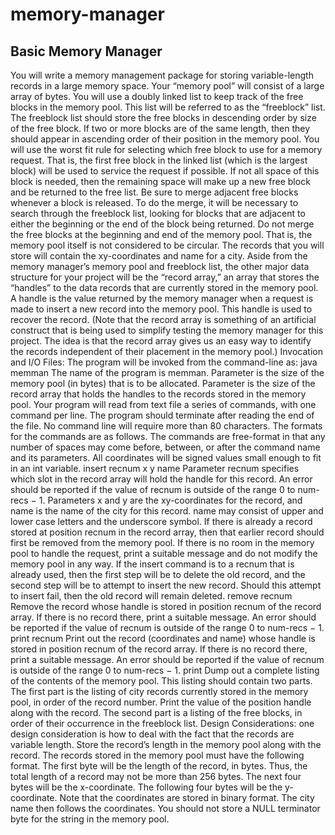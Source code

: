 # memory-manager
## Basic Memory Manager
You will write a memory management package for storing variable-length records in a large memory space. Your “memory pool” will consist of a large array of bytes. You will use a doubly linked list to keep track of the free blocks in the memory pool. This list will be referred to as the “freeblock” list. The freeblock list should store the free blocks in descending order by size of the free block. If two or more blocks are of the same length, then they should appear in ascending order of their position in the memory pool. You will use the worst fit rule for selecting which free block to use for a memory request. That is, the first free block in the linked list (which is the largest block) will be used to service the request if possible. If not all space of this block is needed, then the remaining space will make up a new free block and be returned to the free list. Be sure to merge adjacent free blocks whenever a block is released. To do the merge, it will be necessary to search through the freeblock list, looking for blocks that are adjacent to either the beginning or the end of the block being returned. Do not merge the free blocks at the beginning and end of the memory pool. That is, the memory pool itself is not considered to be circular.
The records that you will store will contain the xy-coordinates and name for a city. Aside from the memory manager’s memory pool and freeblock list, the other major data structure for your project will be the “record array,” an array that stores the “handles” to the data records that are currently stored in the memory pool. A handle is the value returned by the memory manager when a request is made to insert a new record into the memory pool. This handle is used to recover the record. (Note that the record array is something of an artificial construct that is being used to simplify testing the memory manager for this project. The idea is that the record array gives us an easy way to identify the records independent of their placement in the memory pool.)
Invocation and I/O Files: The program will be invoked from the command-line as:
java memman <pool-size> <num-recs> <command-file>
The name of the program is memman. Parameter <pool-size> is the size of the memory pool (in bytes) that is to be allocated. Parameter <num-recs> is the size of the record array that holds the handles to the records stored in the memory pool. Your program will read from text file <command-file> a series of commands, with one command per line. The program should terminate after reading the end of the file. No command line will require more than 80 characters. The formats for the commands are as follows. The commands are free-format in that any number of spaces may come before, between, or after the command name and its parameters. All coordinates will be signed values small enough to fit in an int variable.
insert recnum x y name
Parameter recnum specifies which slot in the record array will hold the handle for this record. An error should be reported if the value of recnum is outside of the range 0 to num-recs − 1. Parameters x and y are the xy-coordinates for the record, and name is the name of the city for this record. name may consist of upper and lower case letters and the underscore symbol. If there is already a record stored at position recnum in the record array, then that earlier record should first be removed from the memory pool. If there is no room in the memory pool to handle the request, print a suitable message and do not modify the memory pool in any way. If the insert command is to a recnum that is already used, then the first step will be to delete the old record, and the second step will be to attempt to insert the new record. Should this attempt to insert fail, then the old record will remain deleted.
remove recnum
Remove the record whose handle is stored in position recnum of the record array. If there is no record there, print a suitable message. An error should be reported if the value of recnum is outside of the range 0 to num-recs − 1.
print recnum
Print out the record (coordinates and name) whose handle is stored in position recnum of the record array. If there is no record there, print a suitable message. An error should be reported if the value of recnum is outside of the range 0 to num-recs − 1.
print
Dump out a complete listing of the contents of the memory pool. This listing should contain two parts. The first part is the listing of city records currently stored in the memory pool, in order of the record number. Print the value of the position handle along with the record. The second part is a listing of the free blocks, in order of their occurrence in the freeblock list.
Design Considerations: one design consideration is how to deal with the fact that the records are variable length. Store the record’s length in the memory pool along with the record. The records stored in the memory pool must have the following format. The first byte will be the length of the record, in bytes. Thus, the total length of a record may not be more than 256 bytes. The next four bytes will be the x-coordinate. The following four bytes will be the y-coordinate. Note that the coordinates are stored in binary format. The city name then follows the coordinates. You should not store a NULL terminator byte for the string in the memory pool.
